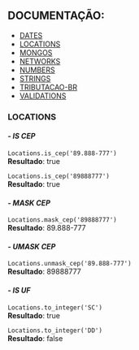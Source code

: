## DOCUMENTAÇÃO:

-   [DATES](https://github.com/maviniciuus/js-helpers/blob/master/doc/DATES.md)
-   [LOCATIONS](https://github.com/maviniciuus/js-helpers/blob/master/doc/LOCATIONS.md)
-   [MONGOS](https://github.com/maviniciuus/js-helpers/blob/master/doc/MONGOS.md)
-   [NETWORKS](https://github.com/maviniciuus/js-helpers/blob/master/doc/NETWORKS.md)
-   [NUMBERS](https://github.com/maviniciuus/js-helpers/blob/master/doc/NUMBERS.md)
-   [STRINGS](https://github.com/maviniciuus/js-helpers/blob/master/doc/STRINGS.md)
-   [TRIBUTACAO-BR](https://github.com/maviniciuus/js-helpers/blob/master/doc/TRIBUTACAO-BR.md)
-   [VALIDATIONS](https://github.com/maviniciuus/js-helpers/blob/master/doc/VALIDATIONS.md)

### LOCATIONS

#### *- IS CEP*

`Locations.is_cep('89.888-777')`  
**Resultado**: true  

`Locations.is_cep('89888777')`  
**Resultado**: true  

#### *- MASK CEP*

`Locations.mask_cep('89888777')`  
**Resultado**: 89.888-777

#### *- UMASK CEP*

`Locations.unmask_cep('89.888-777')`  
**Resultado**: 89888777

#### *- IS UF*

`Locations.to_integer('SC')`  
**Resultado**: true

`Locations.to_integer('DD')`  
**Resultado**: false

